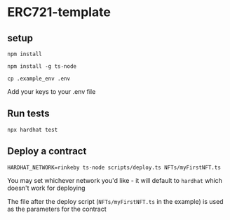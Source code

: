# ERC721-template

## setup
`npm install`

`npm install -g ts-node`

`cp .example_env .env`

Add your keys to your .env file

## Run tests
`npx hardhat test`

## Deploy a contract
`HARDHAT_NETWORK=rinkeby ts-node scripts/deploy.ts NFTs/myFirstNFT.ts`

You may set whichever network you'd like - it will default to `hardhat` which doesn't work for deploying

The file after the deploy script (`NFTs/myFirstNFT.ts` in the example) is used as the parameters for the contract